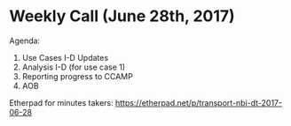 # Weekly Call (June 28th, 2017)

Agenda:
1) Use Cases I-D Updates
2) Analysis I-D (for use case 1)
3) Reporting progress to CCAMP
4) AOB

Etherpad for minutes takers: https://etherpad.net/p/transport-nbi-dt-2017-06-28

